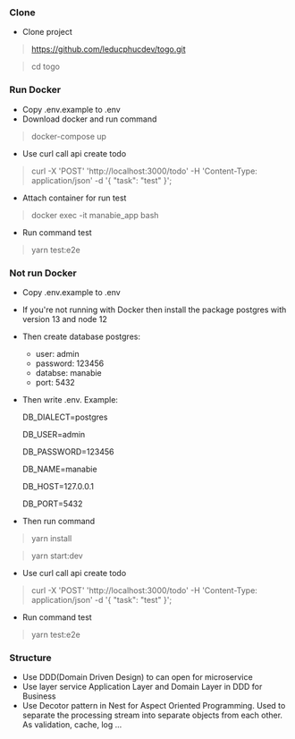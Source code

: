 ### Clone
- Clone project

>  https://github.com/leducphucdev/togo.git

> cd togo

### Run Docker
- Copy .env.example to .env
- Download docker and run command

> docker-compose up

- Use curl call api create todo

> curl -X 'POST' 'http://localhost:3000/todo' -H 'Content-Type: application/json' -d '{ "task": "test" }'; 

- Attach container for run test

> docker exec -it manabie_app bash 

- Run command test

>  yarn test:e2e

### Not run Docker
- Copy .env.example to .env
- If you're not running with Docker then install the package postgres with version 13 and node 12
- Then create database postgres:

  - user: admin
  - password: 123456
  - databse: manabie
  - port: 5432

- Then write .env. Example:

  DB_DIALECT=postgres

  DB_USER=admin

  DB_PASSWORD=123456

  DB_NAME=manabie

  DB_HOST=127.0.0.1

  DB_PORT=5432

- Then run command

> yarn install

> yarn start:dev

- Use curl call api create todo

> curl -X 'POST' 'http://localhost:3000/todo' -H 'Content-Type: application/json' -d '{ "task": "test" }'; 

- Run command test

> yarn test:e2e

### Structure

- Use DDD(Domain Driven Design) to can open for microservice
- Use layer service Application Layer and Domain Layer in DDD for Business
- Use Decotor pattern in Nest for Aspect Oriented Programming. Used to separate the processing stream into separate objects from each other. As validation, cache, log ...